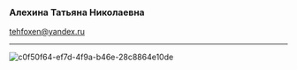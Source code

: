
### Алехина Татьяна Николаевна
tehfoxen@yandex.ru

***

![c0f50f64-ef7d-4f9a-b46e-28c8864e10de](https://user-images.githubusercontent.com/49875663/203128702-dcfb885e-85e9-466d-956a-86c30483af64.jpg)






